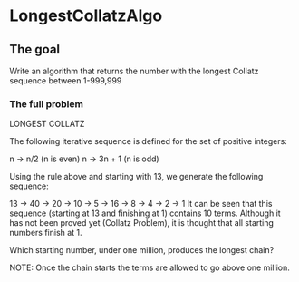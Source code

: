 # LongestCollatzAlgo

## The goal
Write an algorithm that returns the number with the longest Collatz sequence between 1-999,999

### The full problem
 LONGEST COLLATZ

The following iterative sequence is defined for the set of positive integers:

 n → n/2 (n is even)
 n → 3n + 1 (n is odd)

 Using the rule above and starting with 13, we generate the following sequence:

 13 → 40 → 20 → 10 → 5 → 16 → 8 → 4 → 2 → 1
 It can be seen that this sequence (starting at 13 and finishing at 1) contains 10 terms. Although it has not been proved yet (Collatz Problem), it is thought that all starting numbers finish at 1.

 Which starting number, under one million, produces the longest chain?

 NOTE: Once the chain starts the terms are allowed to go above one million.

